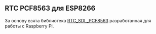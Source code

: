 ## RTC PCF8563 для ESP8266


За основу взята библиотека [RTC_SDL_PCF8563](https://github.com/switchdoclabs/RTC_SDL_PCF8563) разработанная для работы с Raspberry Pi.
